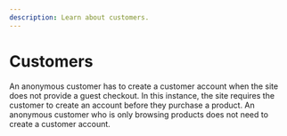 ```yaml
---
description: Learn about customers.
---
```


# Customers

An anonymous customer has to create a customer account when the site does not provide a guest checkout. In this instance, the site requires the customer to create an account before they purchase a product. An anonymous customer who is only browsing products does not need to create a customer account.

